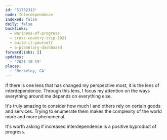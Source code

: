 ```yaml
---
id: '51732313'
node: Interdependence
indexed: false
daily: false
backlinks:
  - wariness-of-progress
  - cross-country-trip-2021
  - build-it-yourself
  - a-planetary-dashboard
forwardlinks: []
updates:
  - '2021-10-19'
places:
  - 'Berkeley, CA'
---
```

If there is one lens that has changed my perspective most, it is the lens of interdependence. Through this lens, I focus my attention on the ways everything around me depends on everything else. 

It's truly amazing to consider how much I and others rely on certain goods and services. Trying to enumerate them makes the complexity of the world more and more phenomenal. 

It's worth asking if increased interdependence is a positive byproduct of progress. 
